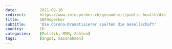 ```yaml
---
date:          2021-02-16
redirect:      https://www.infosperber.ch/gesundheit/public-health/die-corona-dramatisierer-spalten-die-gesellschaft/
title:         INFOsperber
subtitle:      'Die Corona-Dramatisierer spalten die Gesellschaft'
country:       CH
categories:    [Politik, MSM, Zahlen]
tags:          [angst, massnahmen]
---
```

